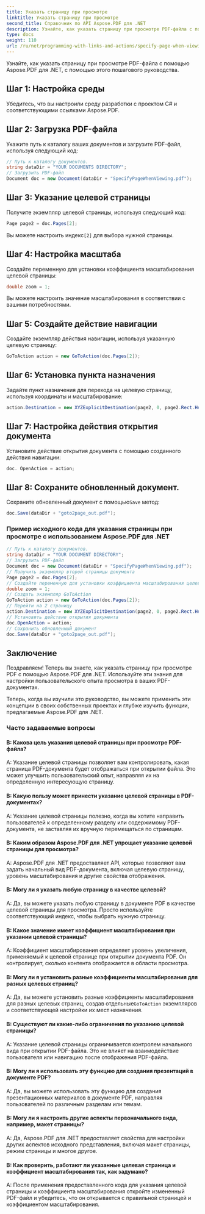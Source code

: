 ```yaml
---
title: Указать страницу при просмотре
linktitle: Указать страницу при просмотре
second_title: Справочник по API Aspose.PDF для .NET
description: Узнайте, как указать страницу при просмотре PDF-файла с помощью Aspose.PDF для .NET.
type: docs
weight: 110
url: /ru/net/programming-with-links-and-actions/specify-page-when-viewing/
---
```

Узнайте, как указать страницу при просмотре PDF-файла с помощью Aspose.PDF для .NET, с помощью этого пошагового руководства.

## Шаг 1: Настройка среды

Убедитесь, что вы настроили среду разработки с проектом C# и соответствующими ссылками Aspose.PDF.

## Шаг 2: Загрузка PDF-файла

Укажите путь к каталогу ваших документов и загрузите PDF-файл, используя следующий код:

```csharp
// Путь к каталогу документов.
string dataDir = "YOUR DOCUMENTS DIRECTORY";
// Загрузить PDF-файл
Document doc = new Document(dataDir + "SpecifyPageWhenViewing.pdf");
```

## Шаг 3: Указание целевой страницы

Получите экземпляр целевой страницы, используя следующий код:

```csharp
Page page2 = doc.Pages[2];
```

 Вы можете настроить индекс`[2]` для выбора нужной страницы.

## Шаг 4: Настройка масштаба

Создайте переменную для установки коэффициента масштабирования целевой страницы:

```csharp
double zoom = 1;
```

Вы можете настроить значение масштабирования в соответствии с вашими потребностями.

## Шаг 5: Создайте действие навигации

Создайте экземпляр действия навигации, используя указанную целевую страницу:

```csharp
GoToAction action = new GoToAction(doc.Pages[2]);
```

## Шаг 6: Установка пункта назначения

Задайте пункт назначения для перехода на целевую страницу, используя координаты и масштабирование:

```csharp
action.Destination = new XYZExplicitDestination(page2, 0, page2.Rect.Height, zoom);
```

## Шаг 7: Настройка действия открытия документа

Установите действие открытия документа с помощью созданного действия навигации:

```csharp
doc. OpenAction = action;
```

## Шаг 8: Сохраните обновленный документ.

 Сохраните обновленный документ с помощью`Save` метод:

```csharp
doc.Save(dataDir + "goto2page_out.pdf");
```

### Пример исходного кода для указания страницы при просмотре с использованием Aspose.PDF для .NET 
```csharp
// Путь к каталогу документов.
string dataDir = "YOUR DOCUMENT DIRECTORY";
// Загрузить PDF-файл
Document doc = new Document(dataDir + "SpecifyPageWhenViewing.pdf");
// Получить экземпляр второй страницы документа
Page page2 = doc.Pages[2];
// Создайте переменную для установки коэффициента масштабирования целевой страницы.
double zoom = 1;
// Создать экземпляр GoToAction
GoToAction action = new GoToAction(doc.Pages[2]);
// Перейти на 2 страницу
action.Destination = new XYZExplicitDestination(page2, 0, page2.Rect.Height, zoom);
// Установить действие открытия документа
doc.OpenAction = action;
// Сохранить обновленный документ
doc.Save(dataDir + "goto2page_out.pdf");
```

## Заключение

Поздравляем! Теперь вы знаете, как указать страницу при просмотре PDF с помощью Aspose.PDF для .NET. Используйте эти знания для настройки пользовательского опыта просмотра в ваших PDF-документах.

Теперь, когда вы изучили это руководство, вы можете применить эти концепции в своих собственных проектах и глубже изучить функции, предлагаемые Aspose.PDF для .NET.

### Часто задаваемые вопросы 

#### В: Какова цель указания целевой страницы при просмотре PDF-файла?

A: Указание целевой страницы позволяет вам контролировать, какая страница PDF-документа будет отображаться при открытии файла. Это может улучшить пользовательский опыт, направляя их на определенную интересующую страницу.

#### В: Какую пользу может принести указание целевой страницы в PDF-документах?

A: Указание целевой страницы полезно, когда вы хотите направить пользователей к определенному разделу или содержимому PDF-документа, не заставляя их вручную перемещаться по страницам.

#### В: Каким образом Aspose.PDF для .NET упрощает указание целевой страницы для просмотра?

A: Aspose.PDF для .NET предоставляет API, которые позволяют вам задать начальный вид PDF-документа, включая целевую страницу, уровень масштабирования и другие свойства отображения.

#### В: Могу ли я указать любую страницу в качестве целевой?

A: Да, вы можете указать любую страницу в документе PDF в качестве целевой страницы для просмотра. Просто используйте соответствующий индекс, чтобы выбрать нужную страницу.

#### В: Какое значение имеет коэффициент масштабирования при указании целевой страницы?

A: Коэффициент масштабирования определяет уровень увеличения, применяемый к целевой странице при открытии документа PDF. Он контролирует, сколько контента отображается в области просмотра.

#### В: Могу ли я установить разные коэффициенты масштабирования для разных целевых страниц?

A: Да, вы можете установить разные коэффициенты масштабирования для разных целевых страниц, создав отдельные`GoToAction` экземпляров и соответствующей настройки их мест назначения.

#### В: Существуют ли какие-либо ограничения по указанию целевой страницы?

A: Указание целевой страницы ограничивается контролем начального вида при открытии PDF-файла. Это не влияет на взаимодействие пользователя или навигацию после отображения PDF-файла.

#### В: Могу ли я использовать эту функцию для создания презентаций в документе PDF?

A: Да, вы можете использовать эту функцию для создания презентационных материалов в документе PDF, направляя пользователей по различным разделам или темам.

#### В: Могу ли я настроить другие аспекты первоначального вида, например, макет страницы?

A: Да, Aspose.PDF для .NET предоставляет свойства для настройки других аспектов исходного представления, включая макет страницы, режим страницы и многое другое.

#### В: Как проверить, работают ли указанные целевая страница и коэффициент масштабирования так, как задумано?

A: После применения предоставленного кода для указания целевой страницы и коэффициента масштабирования откройте измененный PDF-файл и убедитесь, что он открывается с правильной страницей и коэффициентом масштабирования.